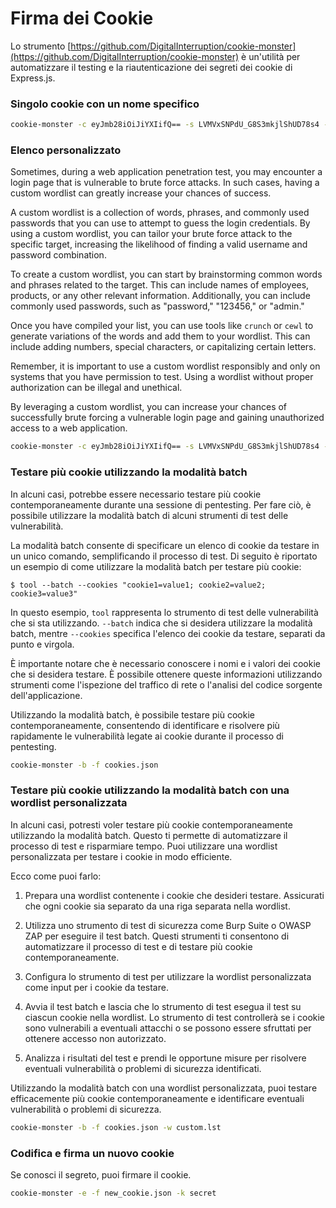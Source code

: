 # Firma dei Cookie

Lo strumento [https://github.com/DigitalInterruption/cookie-monster](https://github.com/DigitalInterruption/cookie-monster) è un'utilità per automatizzare il testing e la riautenticazione dei segreti dei cookie di Express.js.

### Singolo cookie con un nome specifico
```bash
cookie-monster -c eyJmb28iOiJiYXIifQ== -s LVMVxSNPdU_G8S3mkjlShUD78s4 -n session
```
### Elenco personalizzato

Sometimes, during a web application penetration test, you may encounter a login page that is vulnerable to brute force attacks. In such cases, having a custom wordlist can greatly increase your chances of success.

A custom wordlist is a collection of words, phrases, and commonly used passwords that you can use to attempt to guess the login credentials. By using a custom wordlist, you can tailor your brute force attack to the specific target, increasing the likelihood of finding a valid username and password combination.

To create a custom wordlist, you can start by brainstorming common words and phrases related to the target. This can include names of employees, products, or any other relevant information. Additionally, you can include commonly used passwords, such as "password," "123456," or "admin."

Once you have compiled your list, you can use tools like `crunch` or `cewl` to generate variations of the words and add them to your wordlist. This can include adding numbers, special characters, or capitalizing certain letters.

Remember, it is important to use a custom wordlist responsibly and only on systems that you have permission to test. Using a wordlist without proper authorization can be illegal and unethical.

By leveraging a custom wordlist, you can increase your chances of successfully brute forcing a vulnerable login page and gaining unauthorized access to a web application.
```bash
cookie-monster -c eyJmb28iOiJiYXIifQ== -s LVMVxSNPdU_G8S3mkjlShUD78s4 -w custom.lst
```
### Testare più cookie utilizzando la modalità batch

In alcuni casi, potrebbe essere necessario testare più cookie contemporaneamente durante una sessione di pentesting. Per fare ciò, è possibile utilizzare la modalità batch di alcuni strumenti di test delle vulnerabilità.

La modalità batch consente di specificare un elenco di cookie da testare in un unico comando, semplificando il processo di test. Di seguito è riportato un esempio di come utilizzare la modalità batch per testare più cookie:

```
$ tool --batch --cookies "cookie1=value1; cookie2=value2; cookie3=value3"
```

In questo esempio, `tool` rappresenta lo strumento di test delle vulnerabilità che si sta utilizzando. `--batch` indica che si desidera utilizzare la modalità batch, mentre `--cookies` specifica l'elenco dei cookie da testare, separati da punto e virgola.

È importante notare che è necessario conoscere i nomi e i valori dei cookie che si desidera testare. È possibile ottenere queste informazioni utilizzando strumenti come l'ispezione del traffico di rete o l'analisi del codice sorgente dell'applicazione.

Utilizzando la modalità batch, è possibile testare più cookie contemporaneamente, consentendo di identificare e risolvere più rapidamente le vulnerabilità legate ai cookie durante il processo di pentesting.
```bash
cookie-monster -b -f cookies.json
```
### Testare più cookie utilizzando la modalità batch con una wordlist personalizzata

In alcuni casi, potresti voler testare più cookie contemporaneamente utilizzando la modalità batch. Questo ti permette di automatizzare il processo di test e risparmiare tempo. Puoi utilizzare una wordlist personalizzata per testare i cookie in modo efficiente.

Ecco come puoi farlo:

1. Prepara una wordlist contenente i cookie che desideri testare. Assicurati che ogni cookie sia separato da una riga separata nella wordlist.

2. Utilizza uno strumento di test di sicurezza come Burp Suite o OWASP ZAP per eseguire il test batch. Questi strumenti ti consentono di automatizzare il processo di test e di testare più cookie contemporaneamente.

3. Configura lo strumento di test per utilizzare la wordlist personalizzata come input per i cookie da testare.

4. Avvia il test batch e lascia che lo strumento di test esegua il test su ciascun cookie nella wordlist. Lo strumento di test controllerà se i cookie sono vulnerabili a eventuali attacchi o se possono essere sfruttati per ottenere accesso non autorizzato.

5. Analizza i risultati del test e prendi le opportune misure per risolvere eventuali vulnerabilità o problemi di sicurezza identificati.

Utilizzando la modalità batch con una wordlist personalizzata, puoi testare efficacemente più cookie contemporaneamente e identificare eventuali vulnerabilità o problemi di sicurezza.
```bash
cookie-monster -b -f cookies.json -w custom.lst
```
### Codifica e firma un nuovo cookie

Se conosci il segreto, puoi firmare il cookie.
```bash
cookie-monster -e -f new_cookie.json -k secret
```

